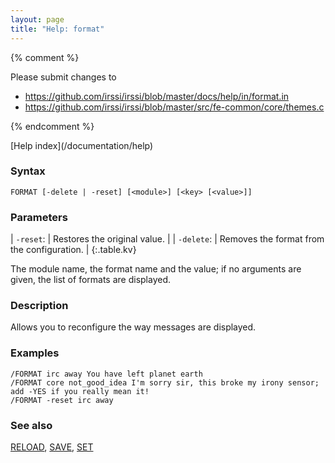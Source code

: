```yaml
---
layout: page
title: "Help: format"
---
```


{% comment %}

Please submit changes to
- https://github.com/irssi/irssi/blob/master/docs/help/in/format.in
- https://github.com/irssi/irssi/blob/master/src/fe-common/core/themes.c


{% endcomment %}
<nav markdown="1">
[Help index](/documentation/help)
</nav>

### Syntax ###

<div class="highlight irssisyntax"><pre style="\-\-cmdlen:6ch"><code><span class="synB">FORMAT</span> <span class="syn10">[<span class="syn">-delete</span> | <span class="syn">-reset</span>]</span> <span class="syn10">[<span class="syn09">&lt;module></span>]</span> <span class="syn10">[<span class="syn09">&lt;key></span> <span class="syn14">[<span class="syn13">&lt;value></span>]</span>]</span></code></pre></div>



### Parameters ###


| `-reset`: |      Restores the original value. |
| `-delete`: |     Removes the format from the configuration. |
{:.table.kv}

The module name, the format name and the value; if no arguments are given,
the list of formats are displayed.

### Description ###

Allows you to reconfigure the way messages are displayed.

### Examples ###

    /FORMAT irc away You have left planet earth
    /FORMAT core not_good_idea I'm sorry sir, this broke my irony sensor; add -YES if you really mean it!
    /FORMAT -reset irc away

### See also ###
[RELOAD](/documentation/help/reload), [SAVE](/documentation/help/save), [SET](/documentation/help/set)


